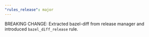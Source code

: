```yaml
---
"rules_release": major
---
```


BREAKING CHANGE: Extracted bazel-diff from release manager and introduced `bazel_diff_release` rule.
